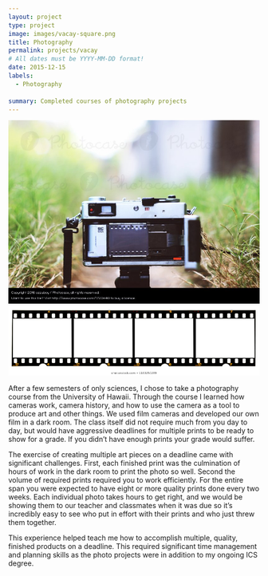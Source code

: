 ```yaml
---
layout: project
type: project
image: images/vacay-square.png
title: Photography
permalink: projects/vacay
# All dates must be YYYY-MM-DD format!
date: 2015-12-15
labels:
  - Photography

summary: Completed courses of photography projects
---
```


<img class="ui medium right floated rounded image" src="../images/camera.jpeg">
<img class="ui medium right floated rounded image" src="../images/film.jpg">

After a few semesters of only sciences, I chose to take a photography course from the University of Hawaii. Through the course I learned how cameras work, camera history, and how to use the camera as a tool to produce art and other things. We used film cameras and developed our own film in a dark room. The class itself did not require much from you day to day, but would have aggressive deadlines for multiple prints to be ready to show for a grade. If you didn’t have enough prints your grade would suffer.

The exercise of creating multiple art pieces on a deadline came with significant challenges. First, each finished print was the culmination of hours of work in the dark room to print the photo so well. Second the volume of required prints required you to work efficiently. For the entire span you were expected to have eight or more quality prints done every two weeks. Each individual photo takes hours to get right, and we would be showing them to our teacher and classmates when it was due so it’s incredibly easy to see who put in effort with their prints and who just threw them together. 

This experience helped teach me how to accomplish multiple, quality, finished products on a deadline. This required significant time management and planning skills as the photo projects were in addition to my ongoing ICS degree.

